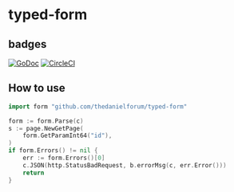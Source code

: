# typed-form

## badges
[![GoDoc](https://godoc.org/github.com/thedanielforum/typed-form?status.svg)](https://godoc.org/github.com/thedanielforum/typed-form) [![CircleCI](https://circleci.com/gh/thedanielforum/typed-form.svg?style=svg)](https://circleci.com/gh/thedanielforum/typed-form)

## How to use
```go
import form "github.com/thedanielforum/typed-form"

form := form.Parse(c)
s := page.NewGetPage(
    form.GetParamInt64("id"),
)
if form.Errors() != nil {
	err := form.Errors()[0]
	c.JSON(http.StatusBadRequest, b.errorMsg(c, err.Error()))
	return
}
```
